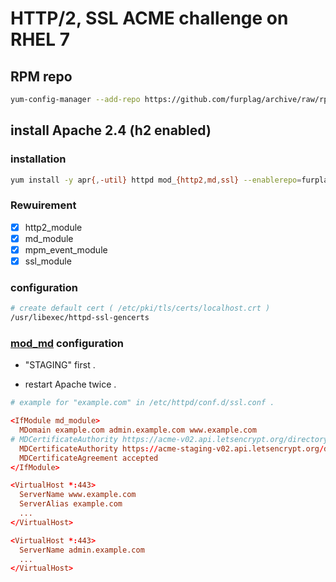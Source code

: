 # HTTP/2, SSL ACME challenge on RHEL 7

## RPM repo
```terminal.sh
yum-config-manager --add-repo https://github.com/furplag/archive/raw/rpm/furplag.github.io.el7.repo
```

## install Apache 2.4 (h2 enabled)

### installation
```terminal.sh
yum install -y apr{,-util} httpd mod_{http2,md,ssl} --enablerepo=furplag.github.io
```

### Rewuirement
* [x] http2_module
* [x] md_module
* [x] mpm_event_module
* [x] ssl_module

### configuration
```terminal.sh
# create default cert ( /etc/pki/tls/certs/localhost.crt )
/usr/libexec/httpd-ssl-gencerts
```

### [mod_md](https://httpd.apache.org/docs/trunk/mod/mod_md.html) configuration
* "STAGING" first .
+ restart Apache twice .
```ssl.conf
# example for "example.com" in /etc/httpd/conf.d/ssl.conf .

<IfModule md_module>
  MDomain example.com admin.example.com www.example.com
# MDCertificateAuthority https://acme-v02.api.letsencrypt.org/directory
  MDCertificateAuthority https://acme-staging-v02.api.letsencrypt.org/directory
  MDCertificateAgreement accepted
</IfModule>

<VirtualHost *:443>
  ServerName www.example.com
  ServerAlias example.com
  ...
</VirtualHost>

<VirtualHost *:443>
  ServerName admin.example.com
  ...
</VirtualHost>
```
